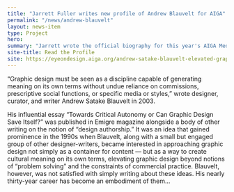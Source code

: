 ```yaml
---
title: "Jarrett Fuller writes new profile of Andrew Blauvelt for AIGA"
permalink: "/news/andrew-blauvelt"
layout: news-item
type: Project
hero:
summary: "Jarrett wrote the official biography for this year's AIGA Medalist"
site-title: Read the Profile
site: https://eyeondesign.aiga.org/andrew-satake-blauvelt-elevated-graphic-design-far-beyond-notions-of-problem-solving/
---
```

“Graphic design must be seen as a discipline capable of generating meaning on its own terms without undue reliance on commissions, prescriptive social functions, or specific media or styles,” wrote designer, curator, and writer Andrew Satake Blauvelt in 2003.

His influential essay “Towards Critical Autonomy or Can Graphic Design Save Itself?” was published in Emigre magazine alongside a body of other writing on the notion of “design authorship.” It was an idea that gained prominence in the 1990s when Blauvelt, along with a small but engaged group of other designer-writers, became interested in approaching graphic design not simply as a container for content — but as a way to create cultural meaning on its own terms, elevating graphic design beyond notions of “problem solving” and the constraints of commercial practice. Blauvelt, however, was not satisfied with simply writing about these ideas. His nearly thirty-year career has become an embodiment of them...


